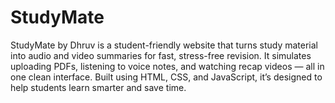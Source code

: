 # StudyMate
StudyMate by Dhruv is a student-friendly website that turns study material into audio and video summaries for fast, stress-free revision. It simulates uploading PDFs, listening to voice notes, and watching recap videos — all in one clean interface. Built using HTML, CSS, and JavaScript, it’s designed to help students learn smarter and save time.
